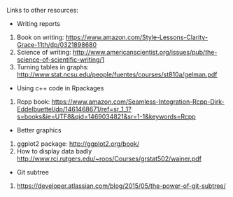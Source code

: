 Links to other resources:

- Writing reports

1. Book on writing: https://www.amazon.com/Style-Lessons-Clarity-Grace-11th/dp/0321898680
2. Science of writing: http://www.americanscientist.org/issues/pub/the-science-of-scientific-writing/1
3. Turning tables in graphs: http://www.stat.ncsu.edu/people/fuentes/courses/st810a/gelman.pdf



- Using c++ code in Rpackages

1. Rcpp book: https://www.amazon.com/Seamless-Integration-Rcpp-Dirk-Eddelbuettel/dp/1461468671/ref=sr_1_1?s=books&ie=UTF8&qid=1469034821&sr=1-1&keywords=Rcpp

- Better graphics

1. ggplot2 package: http://ggplot2.org/book/
2. How to display data badly http://www.rci.rutgers.edu/~roos/Courses/grstat502/wainer.pdf

- Git subtree
1. https://developer.atlassian.com/blog/2015/05/the-power-of-git-subtree/


